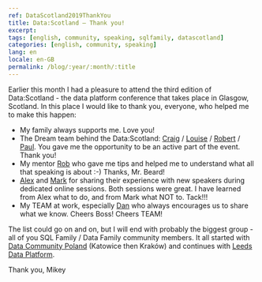 ```yaml
---
ref: DataScotland2019ThankYou
title: Data:Scotland – Thank you!
excerpt: 
tags: [english, community, speaking, sqlfamily, datascotland]
categories: [english, community, speaking]
lang: en
locale: en-GB
permalink: /blog/:year/:month/:title
---
```


Earlier this month I had a pleasure to attend the third edition of Data:Scotland - the data platform conference that takes place in Glasgow, Scotland. In this place I would like to thank you, everyone, who helped me to make this happen:

* My family always supports me. Love you!
* The Dream team behind the Data:Scotland: [Craig](https://twitter.com/CPorteous) / [Louise](https://twitter.com/patersonlouise) / [Robert](https://twitter.com/sql_bob) / [Paul](https://twitter.com/pauby). You gave me the opportunity to be an active part of the event. Thank you!
* My mentor [Rob](https://twitter.com/sqldbawithbeard) who gave me tips and helped me to understand what all that speaking is about :-) Thanks, Mr. Beard!
* [Alex](https://twitter.com/arcticdba) and [Mark](https://twitter.com/MarkPM_MSFT) for sharing their experience with new speakers during dedicated online sessions. Both sessions were great. I have learned from Alex what to do, and from Mark what NOT to. Tack!!!
* My TEAM at work, especially [Dan](https://twitter.com/LeedsDBA) who always encourages us to share what we know. Cheers Boss! Cheers TEAM!

 The list could go on and on, but I will end with probably the biggest group - all of you SQL Family / Data Family community members. It all started with [Data Community Poland](https://twitter.com/DataCommunityPL) (Katowice then Kraków) and continues with [Leeds Data Platform](https://twitter.com/dataleeds).

Thank you,
Mikey
